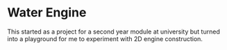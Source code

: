Water Engine
================================

This started as a project for a second year module at university but turned into a playground for me to experiment with 2D engine construction.
